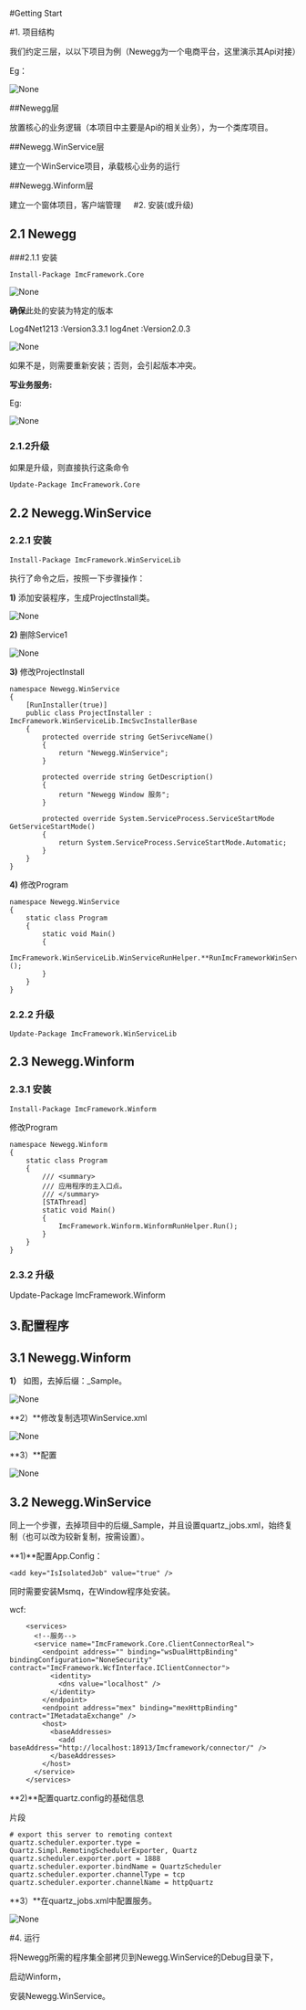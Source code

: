 #Getting Start

#1.	项目结构


我们约定三层，以以下项目为例（Newegg为一个电商平台，这里演示其Api对接）

Eg：

 ![None](/doc/gettingstart/01project.png)

##Newegg层

放置核心的业务逻辑（本项目中主要是Api的相关业务），为一个类库项目。

##Newegg.WinService层

建立一个WinService项目，承载核心业务的运行

##Newegg.Winform层

建立一个窗体项目，客户端管理
 
#2.	安装(或升级)

## 2.1 Newegg

###2.1.1 安装

```
Install-Package ImcFramework.Core
```

 ![None](/doc/gettingstart/02installnewegg.jpg)


**确保**此处的安装为特定的版本

Log4Net1213 :Version3.3.1
log4net :Version2.0.3
 
![None](/doc/gettingstart/03ensureversion.png)


如果不是，则需要重新安装；否则，会引起版本冲突。

**写业务服务:**

Eg:

![None](/doc/gettingstart/10samplecode.png)

### 2.1.2升级

如果是升级，则直接执行这条命令

```
Update-Package ImcFramework.Core
```

## 2.2 Newegg.WinService

### 2.2.1 安装

```
Install-Package ImcFramework.WinServiceLib
```

执行了命令之后，按照一下步骤操作：


**1)** 添加安装程序，生成ProjectInstall类。
   
   ![None](/doc/gettingstart/04AddInstaller.png)

**2)** 删除Service1
  
   ![None](/doc/gettingstart/05DeleteService.png)

**3)** 修改ProjectInstall

```
namespace Newegg.WinService
{
    [RunInstaller(true)]
    public class ProjectInstaller : ImcFramework.WinServiceLib.ImcSvcInstallerBase
    {
        protected override string GetSerivceName()
        {
            return "Newegg.WinService";
        }

        protected override string GetDescription()
        {
            return "Newegg Window 服务";
        }

        protected override System.ServiceProcess.ServiceStartMode GetServiceStartMode()
        {
            return System.ServiceProcess.ServiceStartMode.Automatic;
        }
    }
}
```


**4)** 修改Program
 
```
namespace Newegg.WinService
{
    static class Program
    {
        static void Main()
        {
            ImcFramework.WinServiceLib.WinServiceRunHelper.**RunImcFrameworkWinService**();
        }
    }
}

```
 
### 2.2.2 升级

```
Update-Package ImcFramework.WinServiceLib
```


## 2.3 Newegg.Winform

### 2.3.1 安装

```
Install-Package ImcFramework.Winform
```
 
修改Program

```
namespace Newegg.Winform
{
    static class Program
    {
        /// <summary>
        /// 应用程序的主入口点。
        /// </summary>
        [STAThread]
        static void Main()
        {
            ImcFramework.Winform.WinformRunHelper.Run();
        }
    }
}
```


### 2.3.2 升级

Update-Package ImcFramework.Winform



## 3.配置程序
## 3.1 Newegg.Winform

**1）** 如图，去掉后缀：_Sample。

![None](/doc/gettingstart/06WinformConfig.png)


**2）**修改复制选项WinService.xml
 
 ![None](/doc/gettingstart/07configcopy.png)

**3）**配置

 ![None](/doc/gettingstart/08config.png)
 

## 3.2 Newegg.WinService

同上一个步骤，去掉项目中的后缀_Sample，并且设置quartz_jobs.xml，始终复制（也可以改为较新复制，按需设置）。

**1)**配置App.Config：

```
<add key="IsIsolatedJob" value="true" />
```

同时需要安装Msmq，在Window程序处安装。

wcf:

```
	<services>
      <!--服务-->
      <service name="ImcFramework.Core.ClientConnectorReal">
        <endpoint address="" binding="wsDualHttpBinding" bindingConfiguration="NoneSecurity" contract="ImcFramework.WcfInterface.IClientConnector">
          <identity>
            <dns value="localhost" />
          </identity>
        </endpoint>
        <endpoint address="mex" binding="mexHttpBinding" contract="IMetadataExchange" />
        <host>
          <baseAddresses>
            <add baseAddress="http://localhost:18913/Imcframework/connector/" />
          </baseAddresses>
        </host>
      </service>
    </services>
```


**2)**配置quartz.config的基础信息

片段
```
# export this server to remoting context
quartz.scheduler.exporter.type = Quartz.Simpl.RemotingSchedulerExporter, Quartz
quartz.scheduler.exporter.port = 1888
quartz.scheduler.exporter.bindName = QuartzScheduler
quartz.scheduler.exporter.channelType = tcp
quartz.scheduler.exporter.channelName = httpQuartz
```
 

**3）**在quartz_jobs.xml中配置服务。

![None](/doc/gettingstart/09Quartzjob.png)


#4.	运行

将Newegg所需的程序集全部拷贝到Newegg.WinService的Debug目录下，

启动Winform，

安装Newegg.WinService。

